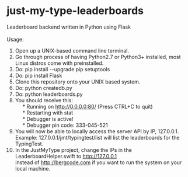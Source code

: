 # just-my-type-leaderboards<br />
Leaderboard backend written in Python using Flask<br />
<br />
Usage:<br />
1. Open up a UNIX-based command line terminal.<br />
2. Go through process of having Python2.7 or Python3+ installed, most Linux distros come with preinstalled.<br />
3. Do: pip install --upgrade pip setuptools<br />
4. Do: pip install Flask<br />
5. Clone this repository onto your UNIX based system.<br />
6. Do: python createdb.py<br />
7. Do: python leaderboards.py<br />
8. You should receive this: <br />
&nbsp;&nbsp;&nbsp;&nbsp;&nbsp;* Running on http://0.0.0.0:80/ (Press CTRL+C to quit)<br />
&nbsp;&nbsp;&nbsp;&nbsp;&nbsp;* Restarting with stat<br />
&nbsp;&nbsp;&nbsp;&nbsp;&nbsp;* Debugger is active!<br />
&nbsp;&nbsp;&nbsp;&nbsp;&nbsp;* Debugger pin code: 333-045-521<br />
9. You will now be able to locally access the server API by IP, 127.0.0.1.<br />
    Example: 127.0.0.1/jmt/typingtest/list will list the leaderboards for the TypingTest.<br />
10. In the JustMyType project, change the IPs in the LeaderboardHelper.swift to http://127.0.0.1<br />
  instead of http://bergcode.com if you want to run the system on your local machine.<br />

